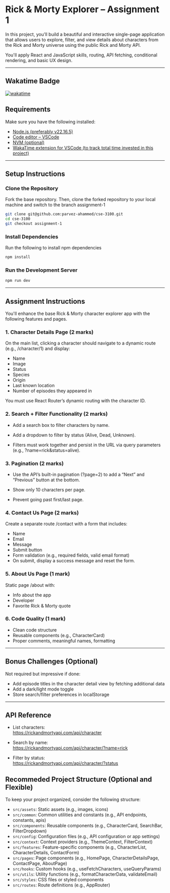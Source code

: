 # Rick & Morty Explorer – Assignment 1

In this project, you'll build a beautiful and interactive single-page application that allows users to explore, filter, and view details about characters from the Rick and Morty universe using the public Rick and Morty API.

You'll apply React and JavaScript skills, routing, API fetching, conditional rendering, and basic UX design.

---
## Wakatime Badge

[![wakatime](https://wakatime.com/badge/user/ebb7cd30-f68a-4bca-bbaa-64776c6f5843/project/ddac8d30-93a5-4c77-93f9-f8d11e3602b9.svg)](https://wakatime.com/badge/user/ebb7cd30-f68a-4bca-bbaa-64776c6f5843/project/ddac8d30-93a5-4c77-93f9-f8d11e3602b9)

## Requirements

Make sure you have the following installed:

- [Node.js (preferably v22.16.5)](https://nodejs.org/en/download/)
- [Code editor – VSCode](https://code.visualstudio.com/)
- [NVM (optional)](https://github.com/coreybutler/nvm-windows)
- [WakaTime extension for VSCode (to track total time invested in this project)](https://wakatime.com/plugins/vscode)

---

## Setup Instructions

### Clone the Repository

Fork the base repository. Then, clone the forked repository to your local machine and switch to the branch assignment-1

```bash
git clone git@github.com:parvez-ahammed/cse-3100.git
cd cse-3100
git checkout assignment-1
```

### Install Dependencies

Run the following to install npm dependencies

```bash
npm install
```

### Run the Development Server

```bash
npm run dev
```

---

## Assignment Instructions

You'll enhance the base Rick & Morty character explorer app with the following features and pages.

### 1. Character Details Page (2 marks)

On the main list, clicking a character should navigate to a dynamic route (e.g., /character/1) and display:

- Name
- Image
- Status
- Species
- Origin
- Last known location
- Number of episodes they appeared in

You must use React Router’s dynamic routing with the character ID.

### 2. Search + Filter Functionality (2 marks)

- Add a search box to filter characters by name.

- Add a dropdown to filter by status (Alive, Dead, Unknown).

- Filters must work together and persist in the URL via query parameters (e.g., ?name=rick&status=alive).

### 3. Pagination (2 marks)

- Use the API’s built-in pagination (?page=2) to add a “Next” and “Previous” button at the bottom.

- Show only 10 characters per page.

- Prevent going past first/last page.

### 4. Contact Us Page (2 marks)

Create a separate route /contact with a form that includes:

- Name
- Email
- Message
- Submit button
- Form validation (e.g., required fields, valid email format)
- On submit, display a success message and reset the form.

### 5. About Us Page (1 mark)

Static page /about with:

- Info about the app
- Developer
- Favorite Rick & Morty quote

### 6. Code Quality (1 mark)

- Clean code structure
- Reusable components (e.g., CharacterCard)
- Proper comments, meaningful names, formatting

---

## Bonus Challenges (Optional)

Not required but impressive if done:

- Add episode titles in the character detail view by fetching additional data
- Add a dark/light mode toggle
- Store search/filter preferences in localStorage

---

## API Reference

- List characters:  
  <https://rickandmortyapi.com/api/character>

- Search by name:  
  <https://rickandmortyapi.com/api/character/?name=rick>

- Filter by status:  
  <https://rickandmortyapi.com/api/character/?status>

## Recommeded Project Structure (Optional and Flexible)

To keep your project organized, consider the following structure:

- `src/assets`: Static assets (e.g., images, icons)
- `src/common`: Common utilities and constants (e.g., API endpoints, constants, apis)
- `src/components`: Reusable components (e.g., CharacterCard, SearchBar, FilterDropdown)
- `src/config`: Configuration files (e.g., API configuration or app settings)
- `src/context`: Context providers (e.g., ThemeContext, FilterContext)
- `src/features`: Feature-specific components (e.g., CharacterList, CharacterDetails, ContactForm)
- `src/pages`: Page components (e.g., HomePage, CharacterDetailsPage, ContactPage, AboutPage)
- `src/hooks`: Custom hooks (e.g., useFetchCharacters, useQueryParams)
- `src/utils`: Utility functions (e.g., formatCharacterData, validateEmail)
- `src/styles`: CSS files or styled components
- `src/routes`: Route definitions (e.g., AppRouter)
